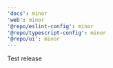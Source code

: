 ```yaml
---
'docs': minor
'web': minor
'@repo/eslint-config': minor
'@repo/typescript-config': minor
'@repo/ui': minor
---
```


Test release
